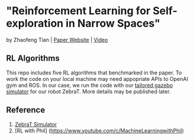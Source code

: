 # "Reinforcement Learning for Self-exploration in Narrow Spaces"
by Zhaofeng Tian | [Paper Website](https://sites.google.com/view/rl4exploration) | [Video](https://youtu.be/7TB-1-NkQPw)

## RL Algorithms
This repo includes five RL algorithms that benchmarked in the paper. 
To work the code on your local machine may need appopriate APIs to OpenAI gym and ROS. 
In our case, we run the code with our [tailored gazebo simulator](https://github.com/Zhaofeng-Tian/ZebraT-Simulator) for our robot ZebraT.
More details may be published later.

## Reference
1. [ZebraT Simulator](https://github.com/Zhaofeng-Tian/ZebraT-Simulator)
2. [RL with Phil] (https://www.youtube.com/c/MachineLearningwithPhil)
